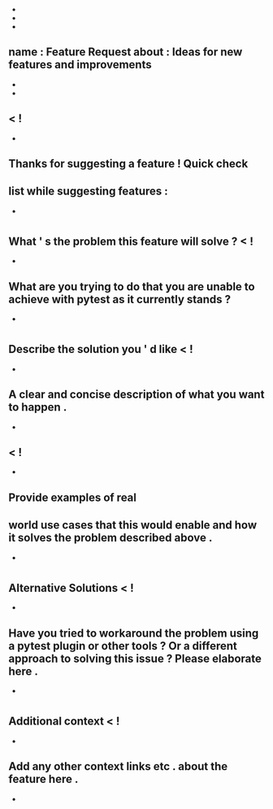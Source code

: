 -
-
-
name
:
Feature
Request
about
:
Ideas
for
new
features
and
improvements
-
-
-
<
!
-
-
Thanks
for
suggesting
a
feature
!
Quick
check
-
list
while
suggesting
features
:
-
-
>
#
#
#
#
What
'
s
the
problem
this
feature
will
solve
?
<
!
-
-
What
are
you
trying
to
do
that
you
are
unable
to
achieve
with
pytest
as
it
currently
stands
?
-
-
>
#
#
#
#
Describe
the
solution
you
'
d
like
<
!
-
-
A
clear
and
concise
description
of
what
you
want
to
happen
.
-
-
>
<
!
-
-
Provide
examples
of
real
-
world
use
cases
that
this
would
enable
and
how
it
solves
the
problem
described
above
.
-
-
>
#
#
#
#
Alternative
Solutions
<
!
-
-
Have
you
tried
to
workaround
the
problem
using
a
pytest
plugin
or
other
tools
?
Or
a
different
approach
to
solving
this
issue
?
Please
elaborate
here
.
-
-
>
#
#
#
#
Additional
context
<
!
-
-
Add
any
other
context
links
etc
.
about
the
feature
here
.
-
-
>
